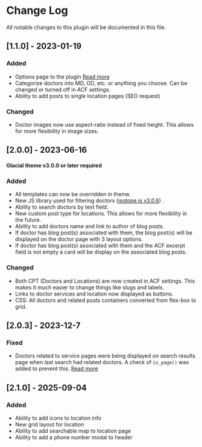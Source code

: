 # Change Log

All notable changes to this plugin will be documented in this file.

## [1.1.0] - 2023-01-19

### Added

* Options page to the plugin [Read more](https://github.com/Glacial-Web/glacial-cpt-acf/issues/2)
* Categorize doctors into MD, OD, etc. or anything you choose. Can be changed or turned off in ACF settings.
* Ability to add posts to single location pages (SEO request)

### Changed

* Doctor images now use aspect-ratio instead of fixed height. This allows for more flexibility in image sizes.

## [2.0.0] - 2023-06-16

#### Glacial theme v3.0.0 or later required

### Added

* All templates can now be overridden in theme.
* New JS library used for filtering doctors ([isotope.js v3.0.6](https://github.com/metafizzy/isotope)) .
* Ability to search doctors by text field.
* New custom post type for locations. This allows for more flexibility in the future.
* Ability to add doctors name and link to author of blog posts.
* If doctor has blog post(s) associated with them, the blog post(s) will be displayed on the doctor page with 3 layout
  options.
* If doctor has blog post(s) associated with them and the ACF excerpt field is not empty a card will be display on the
  associated blog posts.

### Changed

* Both CPT (Doctors and Locations) are now created in ACF settings. This makes it much easier to change things like
  slugs and labels.
* Links to doctor services and location now displayed as buttons.
* CSS: All doctors and related posts containers converted from flex-box to grid.

## [2.0.3] - 2023-12-7

### Fixed

* Doctors related to service pages were being displayed on search results page when last search had related doctors. A
  check of `is_page()` was added to prevent this. [Read more](https://github.com/Glacial-Web/glacial-cpt-acf/issues/6)

## [2.1.0] - 2025-09-04

### Added

* Ability to add icons to location info
* New grid layout for location
* Ability to add searchable map to location page
* Ability to add a phone number modal to header